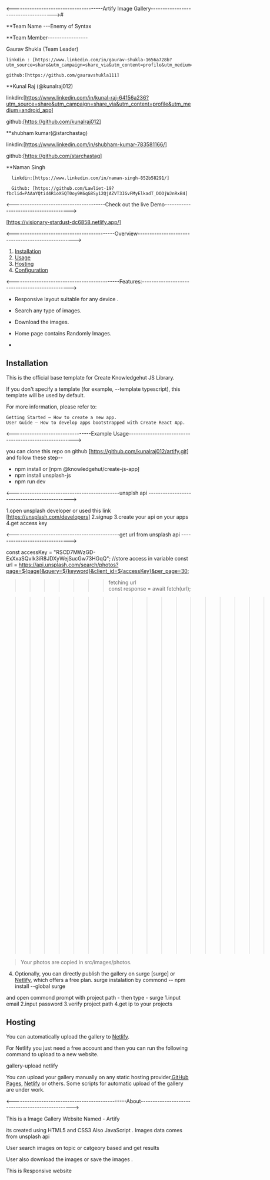 <--------------------------------------Artify Image Gallery-------------------------------------># 

**Team Name ---Enemy of Syntax

**Team Member-----------------

 Gaurav Shukla (Team Leader) 
 
    linkdin : [https://www.linkedin.com/in/gaurav-shukla-1656a728b?utm_source=share&utm_campaign=share_via&utm_content=profile&utm_medium=android_app]
    
    github:[https://github.com/gauravshukla111]
    

**Kunal Raj (@kunalraj012)   


  linkdin:[https://www.linkedin.com/in/kunal-raj-64156a236?utm_source=share&utm_campaign=share_via&utm_content=profile&utm_medium=android_app]
  
  github:[https://github.com/kunalraj012]
  


**shubham kumar(@starchastag)    


  linkdin:[https://www.linkedin.com/in/shubham-kumar-783581166/]
  
  github:[https://github.com/starchastag]

  

**Naman Singh 

      linkdin:[https://www.linkedin.com/in/naman-singh-852b58291/]
      
      Github: [https://github.com/Lawliet-19?fbclid=PAAaYQtid4R1oXSQT0oy9K6qG8Sy12QjAZVT3IGvFMyElkadT_DOOjWJnRxB4]

      
<---------------------------------------Check out the live Demo-------------------------------------->  


[https://visionary-stardust-dc6858.netlify.app/]




<-------------------------------------------Overview--------------------------------------------------->


1. [Installation](#installation)
2. [Usage](#usage)
3. [Hosting](#hosting)
4. [Configuration](#configuration)



<---------------------------------------------Features:----------------------------------------------->   


* Responsive layout suitable for any device .
* Search any type of images.
* Download the images.
* Home page contains Randomly Images.

* 

## Installation


  
This is the official base template for Create Knowledgehut JS Library.

If you don't specify a template (for example, --template typescript), this template will be used by default.

For more information, please refer to:

    Getting Started – How to create a new app.
    User Guide – How to develop apps bootstrapped with Create React App.


<---------------------------------Example Usage-------------------------------------------------------> 



you can clone this repo on github  [https://github.com/kunalraj012/artify.git]  
and follow these step--
* npm install or [npm @knowledgehut/create-js-app]
* npm install unsplash-js
* npm run dev



<---------------------------------------------unsplsh api --------------------------------------------->


1.open unsplash developer or used this link [https://unsplash.com/developers]
2.signup 
3.create your api on your apps 
4.get access key




<---------------------------------------------get url from unsplash api ------------------------------->



const accessKey = "RSCD7MWzGD-ExXxaSQvIk3iR8JDXyWejSucGw73HGqQ";  //store access in variable
 const url = https://api.unsplash.com/search/photos?page=${page}&query=${keyword}&client_id=${accessKey}&per_page=30;
  >>>>>>>fetching url              
  const response = await fetch(url);

  >>>>>>>>>>>>>>>>>>>>> get data from api in json format
  const data = await response.json();


> Your photos are copied in src/images/photos.

4. Optionally, you can directly publish the gallery on surge [surge] or [Netlify](https://www.netlify.com/), which offers a free plan. surge instalation by commond
                       -- npm install --global surge

   

and open commond prompt with project path - then type      - surge
1.input email
2.input password
3.verify project path
4.get ip to your projects


## Hosting

You can automatically upload the gallery to [Netlify](https://www.netlify.com/).

For Netlify you just need a free account and then you can run the following command to upload to a new website.

gallery-upload netlify



You can upload your gallery manually on any static hosting provider,[GitHub Pages](https://pages.github.com/), [Netlify](https://www.netlify.com/) or others. Some scripts for automatic upload of the gallery are under work.


<------------------------------------------------About-------------------------------------------------> 

This is a  Image Gallery Website Named - Artify 

its created using HTML5 and CSS3 Also JavaScript . Images data comes from unsplash api 

User search images on topic or catgeory based and get results

User also download the images or save the images .

This is Responsive website

